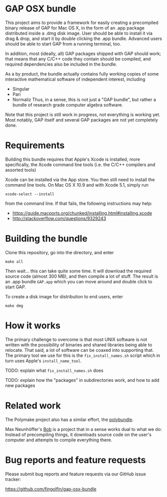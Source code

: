 GAP OSX bundle
==============

This project aims to provide a framework for easily creating a precompiled
binary release of GAP for Mac OS X, in the form of an .app package
distributed inside a .dmg disk image. User should be able to install
it via drag & drop, and start it by double clicking the .app bundle.
Advanced users should be able to start GAP from a running terminal, too.

In addition, most (ideally, all) GAP packages shipped with GAP should work;
that means that any C/C++ code they contain should be compiled, and
required dependencies also be included in the bundle.

As a by product, the bundle actually contains fully working copies of
some interactive mathematical software of independent interest, including
* Singular
* Pari
* Normaliz
Thus, in a sense, this is not just a "GAP bundle", but rather a
bundle of research grade computer algebra software.

Note that this project is still work in progress, not everything is 
working yet. Most notably, GAP itself and several GAP packages are
not yet completely done.


Requirements
============
Building this bundle requires that Apple's Xcode is installed, more
specifically, the Xcode command line tools (i.e. the C/C++ compilers and
assorted tools)

Xcode can be installed via the App store. You then still need to install
the command line tools. On Mac OS X 10.9 and with Xcode 5.1, simply run

    xcode-select --install

from the command line.  If that fails, the following instructions may help:
* https://guide.macports.org/chunked/installing.html#installing.xcode
* http://stackoverflow.com/questions/9329243


Building the bundle
===================
Clone this repository, go into the directory, and enter

    make all

Then wait... this can take quite some time. It will download the
required source code (almost 300 MB), and then compile a lot of stuff.
The result is an .app bundle `GAP.app` which you can move around and
double click to start GAP.

To create a disk image for distribution to end users, enter

    make dmg


How it works
============
The primary challenge to overcome is that most UNIX software is not
written with the possibility of binaries and shared libraries being
able to relocate. That said, a lot of software can be coaxed into
supporting that. The primary tool we use for this is the
  `fix_install_names.sh`
script which in turn uses Apple's `install_name_tool`.


TODO: explain what `fix_install_names.sh` does

TODO: explain how the "packages" in subdirectories work, and how to
 add new packages


Related work
============
The Polymake project also has a similar effort, the
[polybundle](https://github.com/polymake/polybundle).

Max Neunhöffer's [Bob](https://github.com/gap-system/bob)
is a project that in a sense works dual to what we do:
Instead of precompiling things, it downloads source code
on the user's computer and attempts to compile everything
there.


Bug reports and feature requests
================================
Please submit bug reports and feature requests via our GitHub issue tracker:

  https://github.com/fingolfin/gap-osx-bundle

